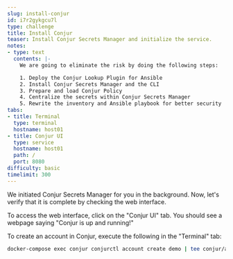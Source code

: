 ```yaml
---
slug: install-conjur
id: i7r2gykgcu7l
type: challenge
title: Install Conjur
teaser: Install Conjur Secrets Manager and initialize the service.
notes:
- type: text
  contents: |-
    We are going to eliminate the risk by doing the following steps:

    1. Deploy the Conjur Lookup Plugin for Ansible
    2. Install Conjur Secrets Manager and the CLI
    3. Prepare and load Conjur Policy
    4. Centralize the secrets within Conjur Secrets Manager
    5. Rewrite the inventory and Ansible playbook for better security
tabs:
- title: Terminal
  type: terminal
  hostname: host01
- title: Conjur UI
  type: service
  hostname: host01
  path: /
  port: 8080
difficulty: basic
timelimit: 300
---
```

We initiated Conjur Secrets Manager for you in the background. Now, let's verify that it is complete by checking the web interface.

To access the web interface, click on the "Conjur UI" tab. You should see a webpage saying "Conjur is up and running!"

To create an account in Conjur, execute the following in the "Terminal" tab:

```bash
docker-compose exec conjur conjurctl account create demo | tee conjur/admin.out
```
